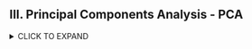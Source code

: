 ## III. Principal Components Analysis - PCA
<details><summary>CLICK TO EXPAND</summary>
<p>
 
 ### Importing Required Packages
<details><summary>CLICK TO EXPAND</summary>
<p>

```python
  import numpy as np
  import seaborn as sns
  import matplotlib.pyplot as plt
  import pandas as pd
  from sklearn.preprocessing import StandardScaler
  from sklearn.decomposition import PCA
  ```
 </p>
 </details>
 ### Data Upload
<details><summary>CLICK TO EXPAND</summary>
<p>

```python
train = pd.read_csv('extract_train_Jul08.csv')
train = train.drop(['index'], axis = 1)
train = train.drop(train.columns[0],axis = 1)
```
</p>
</details>
 ### Standardize Data for PCA input

<details><summary>CLICK TO EXPAND</summary>
<p>
 
```python
scaler=StandardScaler() #instantiate
scaler.fit(train) # compute the mean and standard which will be used in the next command
X_scaled=scaler.transform(train)
```
</p>
</details>
 ### Fitting the PCA (16 principal components)
<details><summary>CLICK TO EXPAND</summary>
<p>
 
```python
pca=PCA() 
pca.fit(X_scaled) 
X_pca=pca.transform(X_scaled)
```

```python
ex_variance=np.var(X_pca,axis=0)
ex_variance_ratio = ex_variance/np.sum(ex_variance)
print(ex_variance_ratio)
```
</p>
</details>
 ### Pricipal Component Proportioanlity
<details><summary>CLICK TO EXPAND</summary>
<p>
 
```python
plt.figure(figsize=(10,5))
plt.bar(np.arange(1,16),pca.explained_variance_ratio_, linewidth=3)
plt.plot(np.arange(1,16),np.cumsum(pca.explained_variance_ratio_), linewidth=3, c = 'r', label = 'Cumulative Proportion')
plt.legend()
plt.xlabel('Principal Component')
plt.ylabel('Variance Proportion')
plt.grid()
plt.plot([0.99]*16, '--')
```

```python
ex_variance=np.var(X_pca,axis=0)
ex_variance_ratio = ex_variance/np.sum(ex_variance)
print(ex_variance_ratio)
```
</p>
</details>
 ### Feature Variance for Pricipal Component 1 & 2

<details><summary>CLICK TO EXPAND</summary>
<p>
 
```python
plt.matshow([pca.components_[0]],cmap='viridis')
plt.yticks([0],['1st Comp'],fontsize=10)
plt.colorbar()
plt.xticks(range(len(train.columns)),train.columns,rotation=65,ha='left')
plt.show()

plt.matshow([pca.components_[1]],cmap='viridis')
plt.yticks([0],['2nd Comp'],fontsize=10)
plt.colorbar()
plt.xticks(range(len(train.columns)),train.columns,rotation=65,ha='left')
plt.show()
```
</p>
</details>

 ### Visualizing Feature Correlation
<details><summary>CLICK TO EXPAND</summary>
<p>
 
```python
features = test.columns
plt.figure(figsize=(8,8))
s=sns.heatmap(test.corr(),cmap='coolwarm') 
s.set_yticklabels(s.get_yticklabels(),rotation=30,fontsize=7)
s.set_xticklabels(s.get_xticklabels(),rotation=30,fontsize=7)
plt.show()
```
</p>
</details>
 ### Saving Reduced Dimensionality Matrix and Feature Importance
<details><summary>CLICK TO EXPAND</summary>
<p>
 
```python
a = np.abs(pca.components_[0])
a = a/np.max(a)
df = pd.DataFrame()
df['features'] = test.columns
df['importance'] = a
df.to_csv('PCA_extracted.csv')
print(df.shape)

pca=PCA(n_components = 9) 
pca.fit(X_scaled) 
X_pca=pca.transform(X_scaled)
df = pd.DataFrame(X_pca)
df.to_csv('pca_exported_9features.csv')
```
</p>
</details>

</p>
</details>
